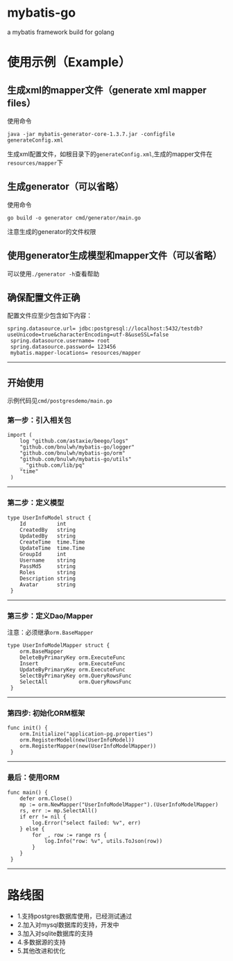 # mybatis-go
a mybatis framework build for golang
# 使用示例（Example）
## 生成xml的mapper文件（generate xml mapper files）
使用命令 
```
java -jar mybatis-generator-core-1.3.7.jar -configfile generateConfig.xml
```
生成xml配置文件，如根目录下的`generateConfig.xml`,生成的mapper文件在`resources/mapper`下

## 生成generator（可以省略）
使用命令
```
go build -o generator cmd/generator/main.go
```
注意生成的generator的文件权限

## 使用generator生成模型和mapper文件（可以省略）
可以使用`./generator -h`查看帮助

## 确保配置文件正确

配置文件应至少包含如下内容：
```
spring.datasource.url= jdbc:postgresql://localhost:5432/testdb?useUnicode=true&characterEncoding=utf-8&useSSL=false
 spring.datasource.username= root
 spring.datasource.password= 123456
 mybatis.mapper-locations= resources/mapper
```
----
## 开始使用
示例代码见`cmd/postgresdemo/main.go`

### 第一步：引入相关包

```
import (
 	log "github.com/astaxie/beego/logs"
 	"github.com/bnulwh/mybatis-go/logger"
 	"github.com/bnulwh/mybatis-go/orm"
 	"github.com/bnulwh/mybatis-go/utils"
 	_ "github.com/lib/pq"
 	"time"
 )
```
----
### 第二步：定义模型

```
type UserInfoModel struct {
 	Id          int
 	CreatedBy   string
 	UpdatedBy   string
 	CreateTime  time.Time
 	UpdateTime  time.Time
 	GroupId     int
 	Username    string
 	PassMd5     string
 	Roles       string
 	Description string
 	Avatar      string
 }
```
----
### 第三步：定义Dao/Mapper

注意：必须继承`orm.BaseMapper`

```
type UserInfoModelMapper struct {
 	orm.BaseMapper
 	DeleteByPrimaryKey orm.ExecuteFunc
 	Insert             orm.ExecuteFunc
 	UpdateByPrimaryKey orm.ExecuteFunc
 	SelectByPrimaryKey orm.QueryRowsFunc
 	SelectAll          orm.QueryRowsFunc
 }
```
----
### 第四步: 初始化ORM框架

```
func init() {
 	orm.Initialize("application-pg.properties")
 	orm.RegisterModel(new(UserInfoModel))
 	orm.RegisterMapper(new(UserInfoModelMapper))
 }
```
----
### 最后：使用ORM

```
func main() {
 	defer orm.Close()
 	mp := orm.NewMapper("UserInfoModelMapper").(UserInfoModelMapper)
 	rs, err := mp.SelectAll()
 	if err != nil {
 		log.Error("select failed: %v", err)
 	} else {
 		for _, row := range rs {
 			log.Info("row: %v", utils.ToJson(row))
 		}
 	}
 }
```
------

# 路线图
* 1.支持postgres数据库使用，已经测试通过
* 2.加入对mysql数据库的支持，开发中
* 3.加入对sqlite数据库的支持
* 4.多数据源的支持
* 5.其他改进和优化